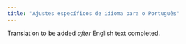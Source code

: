 ```yaml
---
title: "Ajustes específicos de idioma para o Português"
---
```

Translation to be added _after_ English text completed.
